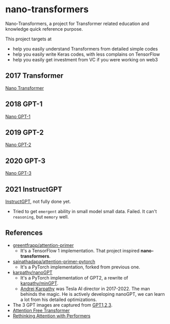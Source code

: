 # nano-transformers
Nano-Transformers, a project for Transformer related education and knowledge quick reference purpose.

This project targets at
- help you easily understand Transformers from detailed simple codes
- help you easily write Keras codes, with less complains on TensorFlow
- help you easily get investment from VC if you were working on web3

## 2017 Transformer

[Nano Transformer](doc/transformer.md)

## 2018 GPT-1

[Nano GPT-1](doc/gpt-1.md)

## 2019 GPT-2

[Nano GPT-2](doc/gpt-2.md)

## 2020 GPT-3

[Nano GPT-3](doc/gpt-3.md)

## 2021 InstructGPT

[InstructGPT](instruct-gpt/), not fully done yet. 
- Tried to get `emergent` ability in small model small data. Failed. It can't `reasoning`, but `memory` well.

## References

- [greentfrapp/attention-primer](https://github.com/greentfrapp/attention-primer)
    - It's a TensorFlow 1 implementation. That project inspired **nano-transformers**.
- [sainathadapa/attention-primer-pytorch](https://github.com/sainathadapa/attention-primer-pytorch)
    - It's a PyTorch implementation, forked from previous one.
- [karpathy/nanoGPT](https://github.com/karpathy/nanoGPT)
    - It's a PyTorch implementation of GPT2, a rewrite of [karpathy/minGPT](https://github.com/karpathy/minGPT).
    - [Andrej Karpathy](https://karpathy.ai/) was Tesla AI director in 2017-2022. The man behinds the magic. He is actively developing nanoGPT, we can learn a lot from his detailed optimizations.
- The 3 GPT images are captured from [GPT1,2,3](https://www.linkedin.com/posts/ingliguori_gpt1-gpt2-gpt3-activity-7028774382193774592-xdoj).
- [Attention Free Transformer](https://arxiv.org/abs/2105.14103)
- [Rethinking Attention with Performers](https://arxiv.org/abs/2009.14794)